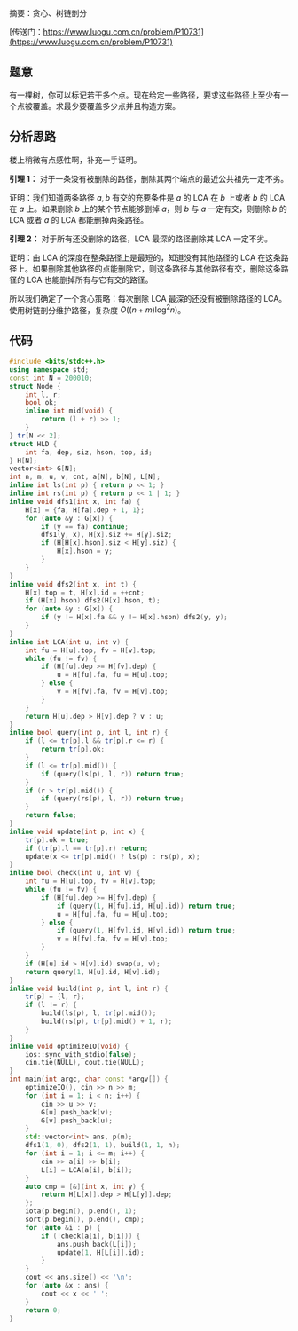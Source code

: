 摘要：贪心、树链剖分

[传送门：https://www.luogu.com.cn/problem/P10731](https://www.luogu.com.cn/problem/P10731)

## 题意

有一棵树，你可以标记若干多个点。现在给定一些路径，要求这些路径上至少有一个点被覆盖。求最少要覆盖多少点并且构造方案。

## 分析思路

楼上稍微有点感性啊，补充一手证明。

**引理 1：** 对于一条没有被删除的路径，删除其两个端点的最近公共祖先一定不劣。

证明：我们知道两条路径 $a, b$ 有交的充要条件是 $a$ 的 LCA 在 $b$ 上或者 $b$ 的 LCA 在 $a$ 上。如果删除 $b$ 上的某个节点能够删掉 $a$，则 $b$ 与 $a$ 一定有交，则删除 $b$ 的 LCA 或者 $a$ 的 LCA 都能删掉两条路径。

**引理 2：** 对于所有还没删除的路径，LCA 最深的路径删除其 LCA 一定不劣。

证明：由 LCA 的深度在整条路径上是最短的，知道没有其他路径的 LCA 在这条路径上。如果删除其他路径的点能删除它，则这条路径与其他路径有交，删除这条路径的 LCA 也能删掉所有与它有交的路径。

所以我们确定了一个贪心策略：每次删除 LCA 最深的还没有被删除路径的 LCA。使用树链剖分维护路径，复杂度 $O((n + m) \log^2 n)$。

## 代码

```cpp
#include <bits/stdc++.h>
using namespace std;
const int N = 200010;
struct Node {
    int l, r;
    bool ok;
    inline int mid(void) {
        return (l + r) >> 1;
    }
} tr[N << 2];
struct HLD {
    int fa, dep, siz, hson, top, id;
} H[N];
vector<int> G[N];
int n, m, u, v, cnt, a[N], b[N], L[N];
inline int ls(int p) { return p << 1; }
inline int rs(int p) { return p << 1 | 1; }
inline void dfs1(int x, int fa) {
    H[x] = {fa, H[fa].dep + 1, 1};
    for (auto &y : G[x]) {
        if (y == fa) continue;
        dfs1(y, x), H[x].siz += H[y].siz;
        if (H[H[x].hson].siz < H[y].siz) {
            H[x].hson = y;
        }
    }
}
inline void dfs2(int x, int t) {
    H[x].top = t, H[x].id = ++cnt;
    if (H[x].hson) dfs2(H[x].hson, t);
    for (auto &y : G[x]) {
        if (y != H[x].fa && y != H[x].hson) dfs2(y, y);
    }
}
inline int LCA(int u, int v) {
    int fu = H[u].top, fv = H[v].top;
    while (fu != fv) {
        if (H[fu].dep >= H[fv].dep) {
            u = H[fu].fa, fu = H[u].top;
        } else {
            v = H[fv].fa, fv = H[v].top;
        }
    }
    return H[u].dep > H[v].dep ? v : u;
}
inline bool query(int p, int l, int r) {
    if (l <= tr[p].l && tr[p].r <= r) {
        return tr[p].ok;
    }
    if (l <= tr[p].mid()) {
        if (query(ls(p), l, r)) return true;
    }
    if (r > tr[p].mid()) {
        if (query(rs(p), l, r)) return true;
    }
    return false;
}
inline void update(int p, int x) {
    tr[p].ok = true;
    if (tr[p].l == tr[p].r) return;
    update(x <= tr[p].mid() ? ls(p) : rs(p), x);
}
inline bool check(int u, int v) {
    int fu = H[u].top, fv = H[v].top;
    while (fu != fv) {
        if (H[fu].dep >= H[fv].dep) {
            if (query(1, H[fu].id, H[u].id)) return true;
            u = H[fu].fa, fu = H[u].top;
        } else {
            if (query(1, H[fv].id, H[v].id)) return true;
            v = H[fv].fa, fv = H[v].top;
        }
    }
    if (H[u].id > H[v].id) swap(u, v);
    return query(1, H[u].id, H[v].id);
}
inline void build(int p, int l, int r) {
    tr[p] = {l, r};
    if (l != r) {
        build(ls(p), l, tr[p].mid());
        build(rs(p), tr[p].mid() + 1, r);
    }
}
inline void optimizeIO(void) {
    ios::sync_with_stdio(false);
    cin.tie(NULL), cout.tie(NULL);
}
int main(int argc, char const *argv[]) {
    optimizeIO(), cin >> n >> m;
    for (int i = 1; i < n; i++) {
        cin >> u >> v;
        G[u].push_back(v);
        G[v].push_back(u);
    }
    std::vector<int> ans, p(m);
    dfs1(1, 0), dfs2(1, 1), build(1, 1, n);
    for (int i = 1; i <= m; i++) {
        cin >> a[i] >> b[i];
        L[i] = LCA(a[i], b[i]);
    }
    auto cmp = [&](int x, int y) {
        return H[L[x]].dep > H[L[y]].dep;
    };
    iota(p.begin(), p.end(), 1);
    sort(p.begin(), p.end(), cmp);
    for (auto &i : p) {
        if (!check(a[i], b[i])) {
            ans.push_back(L[i]);
            update(1, H[L[i]].id);
        }
    }
    cout << ans.size() << '\n';
    for (auto &x : ans) {
        cout << x << ' ';
    }
    return 0;
}
```
